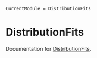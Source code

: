 ```@meta
CurrentModule = DistributionFits
```

# DistributionFits

Documentation for [DistributionFits](https://github.com/bgctw/DistributionFits.jl).

```@index
```

[comment]: # (```@autodocs)

[comment]: # (Modules = [DistributionFits])

[comment]: # (```)

